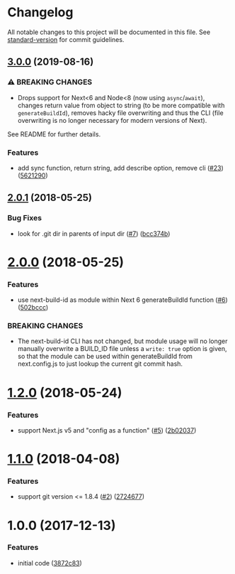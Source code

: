 # Changelog

All notable changes to this project will be documented in this file. See [standard-version](https://github.com/conventional-changelog/standard-version) for commit guidelines.

## [3.0.0](https://github.com/nexdrew/next-build-id/compare/v2.0.1...v3.0.0) (2019-08-16)


### ⚠ BREAKING CHANGES

* Drops support for Next<6 and Node<8 (now using `async`/`await`), changes return value from object to string (to be more compatible with `generateBuildId`), removes hacky file overwriting and thus the CLI (file overwriting is no longer necessary for modern versions of Next).

See README for further details.

### Features

* add sync function, return string, add describe option, remove cli ([#23](https://github.com/nexdrew/next-build-id/issues/23)) ([5621290](https://github.com/nexdrew/next-build-id/commit/5621290))

<a name="2.0.1"></a>
## [2.0.1](https://github.com/nexdrew/next-build-id/compare/v2.0.0...v2.0.1) (2018-05-25)


### Bug Fixes

* look for .git dir in parents of input dir ([#7](https://github.com/nexdrew/next-build-id/issues/7)) ([bcc374b](https://github.com/nexdrew/next-build-id/commit/bcc374b))



<a name="2.0.0"></a>
# [2.0.0](https://github.com/nexdrew/next-build-id/compare/v1.2.0...v2.0.0) (2018-05-25)


### Features

* use next-build-id as module within Next 6 generateBuildId function ([#6](https://github.com/nexdrew/next-build-id/issues/6)) ([502bccc](https://github.com/nexdrew/next-build-id/commit/502bccc))


### BREAKING CHANGES

* The next-build-id CLI has not changed, but module usage will no longer manually overwrite a BUILD_ID file unless a `write: true` option is given, so that the module can be used within generateBuildId from next.config.js to just lookup the current git commit hash.



<a name="1.2.0"></a>
# [1.2.0](https://github.com/nexdrew/next-build-id/compare/v1.1.0...v1.2.0) (2018-05-24)


### Features

* support Next.js v5 and "config as a function" ([#5](https://github.com/nexdrew/next-build-id/issues/5)) ([2b02037](https://github.com/nexdrew/next-build-id/commit/2b02037))



<a name="1.1.0"></a>
# [1.1.0](https://github.com/nexdrew/next-build-id/compare/v1.0.0...v1.1.0) (2018-04-08)


### Features

* support git version <= 1.8.4 ([#2](https://github.com/nexdrew/next-build-id/issues/2)) ([2724677](https://github.com/nexdrew/next-build-id/commit/2724677))



<a name="1.0.0"></a>
# 1.0.0 (2017-12-13)


### Features

* initial code ([3872c83](https://github.com/nexdrew/next-build-id/commit/3872c83))
